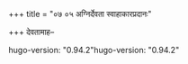 +++
title = "०७ ०५ अग्निर्देवता स्वाहाकारप्रदानः"

+++
देवतामाह–

hugo-version: "0.94.2"hugo-version: "0.94.2"